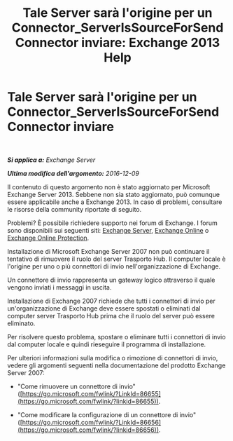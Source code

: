 ﻿---
title: "Tale Server sarà l'origine per un Connector_ServerIsSourceForSendConnector inviare: Exchange 2013 Help"
TOCTitle: Tale Server sarà l'origine per un Connector_ServerIsSourceForSendConnector inviare
ms:assetid: 151c0014-c90c-4c52-8e74-4b3f1bc7aaf1
ms:mtpsurl: https://technet.microsoft.com/it-it/library/ms.exch.setupreadiness.serverissourceforsendconnector(v=EXCHG.150)
ms:contentKeyID: 50480035
ms.date: 05/22/2018
mtps_version: v=EXCHG.150
ms.translationtype: MT
---

# Tale Server sarà l'origine per un Connector\_ServerIsSourceForSendConnector inviare

 

_**Si applica a:** Exchange Server_

_**Ultima modifica dell'argomento:** 2016-12-09_

Il contenuto di questo argomento non è stato aggiornato per Microsoft Exchange Server 2013. Sebbene non sia stato aggiornato, può comunque essere applicabile anche a Exchange 2013. In caso di problemi, consultare le risorse della community riportate di seguito.

Problemi? È possibile richiedere supporto nei forum di Exchange. I forum sono disponibili sui seguenti siti: [Exchange Server](https://go.microsoft.com/fwlink/p/?linkid=60612), [Exchange Online](https://go.microsoft.com/fwlink/p/?linkid=267542) o [Exchange Online Protection](https://go.microsoft.com/fwlink/p/?linkid=285351).

Installazione di Microsoft Exchange Server 2007 non può continuare il tentativo di rimuovere il ruolo del server Trasporto Hub. Il computer locale è l'origine per uno o più connettori di invio nell'organizzazione di Exchange.

Un connettore di invio rappresenta un gateway logico attraverso il quale vengono inviati i messaggi in uscita.

Installazione di Exchange 2007 richiede che tutti i connettori di invio per un'organizzazione di Exchange deve essere spostati o eliminati dal computer server Trasporto Hub prima che il ruolo del server può essere eliminato.

Per risolvere questo problema, spostare o eliminare tutti i connettori di invio dal computer locale e quindi rieseguire il programma di installazione.

Per ulteriori informazioni sulla modifica o rimozione di connettori di invio, vedere gli argomenti seguenti nella documentazione del prodotto Exchange Server 2007:

  - "Come rimuovere un connettore di invio" ([https://go.microsoft.com/fwlink/?LinkId=86655](https://go.microsoft.com/fwlink/?linkid=86655)).

  - "Come modificare la configurazione di un connettore di invio" ([https://go.microsoft.com/fwlink/?LinkId=86656](https://go.microsoft.com/fwlink/?linkid=86656)).

